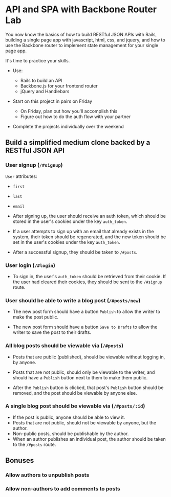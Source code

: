 # API and SPA with Backbone Router Lab

You now know the basics of how to build RESTful JSON APIs with Rails, building a single page app with javascript, html, css, and jquery, and how to use the Backbone router to implement state management for your single page app.

It's time to practice your skills.

* Use: 
	* Rails to build an API
	* Backbone.js for your frontend router
	* jQuery and Handlebars

* Start on this project in pairs on Friday
	* On Friday, plan out how you'll accomplish this
	* Figure out how to do the auth flow with your partner
* Complete the projects individually over the weekend

## Build a simplified medium clone backed by a RESTful JSON API

### User signup (`/#signup`)

`User` attributes: 
* `first`
* `last`
* `email`

* After signing up, the user should receive an auth token, which should be stored in the user's cookies under the key `auth_token`.

* If a user attempts to sign up with an email that already exists in the system, their token should be regenerated, and the new token should be set in the user's cookies under the key `auth_token`.

* After a successful signup, they should be taken to `/#posts`.

### User login (`/#login`)

* To sign in, the user's `auth_token` should be retrieved from their cookie. If the user had cleared their cookies, they should be sent to the `/#signup` route.

### User should be able to write a blog post (`/#posts/new`)

* The new post form should have a button `Publish` to allow the writer to make the post public. 

* The new post form should have a button `Save to Drafts` to allow the writer to save the post to their drafts.

### All blog posts should be viewable via (`/#posts`)

* Posts that are public (published), should be viewable without logging in, by anyone.

* Posts that are not public, should only be viewable to the writer, and should have a `Publish` button next to them to make them public.

* After the `Publish` button is clicked, that post's `Publish` button should be removed, and the post should be viewable by anyone else.

### A single blog post should be viewable via (`/#posts/:id`)

* If the post is public, anyone should be able to view it.
* Posts that are not public, should not be viewable by anyone, but the author.
* Non-public posts, should be publishable by the author.
* When an author publishes an individual post, the author should be taken to the `/#posts` route.

## Bonuses

### Allow authors to unpublish posts
### Allow non-authors to add comments to posts